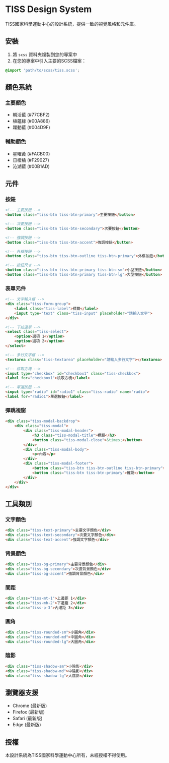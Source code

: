 # TISS Design System

TISS國家科學運動中心的設計系統，提供一致的視覺風格和元件庫。

## 安裝

1. 將 `scss` 資料夾複製到您的專案中
2. 在您的專案中引入主要的SCSS檔案：

```scss
@import 'path/to/scss/tiss.scss';
```

## 顏色系統

### 主要顏色
- 朝活藍 (#77CBF2)
- 植蘊綠 (#00A886)
- 躍動藍 (#004D9F)

### 輔助顏色
- 星曜黃 (#FACB00)
- 日橙橘 (#F29027)
- 沁湖藍 (#00B1AD)

## 元件

### 按鈕
```html
<!-- 主要按鈕 -->
<button class="tiss-btn tiss-btn-primary">主要按鈕</button>

<!-- 次要按鈕 -->
<button class="tiss-btn tiss-btn-secondary">次要按鈕</button>

<!-- 強調按鈕 -->
<button class="tiss-btn tiss-btn-accent">強調按鈕</button>

<!-- 外框按鈕 -->
<button class="tiss-btn tiss-btn-outline tiss-btn-primary">外框按鈕</button>

<!-- 按鈕尺寸 -->
<button class="tiss-btn tiss-btn-primary tiss-btn-sm">小型按鈕</button>
<button class="tiss-btn tiss-btn-primary tiss-btn-lg">大型按鈕</button>
```

### 表單元件
```html
<!-- 文字輸入框 -->
<div class="tiss-form-group">
    <label class="tiss-label">標籤</label>
    <input type="text" class="tiss-input" placeholder="請輸入文字">
</div>

<!-- 下拉選單 -->
<select class="tiss-select">
    <option>選項 1</option>
    <option>選項 2</option>
</select>

<!-- 多行文字框 -->
<textarea class="tiss-textarea" placeholder="請輸入多行文字"></textarea>

<!-- 核取方塊 -->
<input type="checkbox" id="checkbox1" class="tiss-checkbox">
<label for="checkbox1">核取方塊</label>

<!-- 單選按鈕 -->
<input type="radio" id="radio1" class="tiss-radio" name="radio">
<label for="radio1">單選按鈕</label>
```

### 彈跳視窗
```html
<div class="tiss-modal-backdrop">
    <div class="tiss-modal">
        <div class="tiss-modal-header">
            <h3 class="tiss-modal-title">標題</h3>
            <button class="tiss-modal-close">&times;</button>
        </div>
        <div class="tiss-modal-body">
            <p>內容</p>
        </div>
        <div class="tiss-modal-footer">
            <button class="tiss-btn tiss-btn-outline tiss-btn-primary">取消</button>
            <button class="tiss-btn tiss-btn-primary">確認</button>
        </div>
    </div>
</div>
```

## 工具類別

### 文字顏色
```html
<div class="tiss-text-primary">主要文字顏色</div>
<div class="tiss-text-secondary">次要文字顏色</div>
<div class="tiss-text-accent">強調文字顏色</div>
```

### 背景顏色
```html
<div class="tiss-bg-primary">主要背景顏色</div>
<div class="tiss-bg-secondary">次要背景顏色</div>
<div class="tiss-bg-accent">強調背景顏色</div>
```

### 間距
```html
<div class="tiss-mt-1">上邊距 1</div>
<div class="tiss-mb-2">下邊距 2</div>
<div class="tiss-p-3">內邊距 3</div>
```

### 圓角
```html
<div class="tiss-rounded-sm">小圓角</div>
<div class="tiss-rounded-md">中圓角</div>
<div class="tiss-rounded-lg">大圓角</div>
```

### 陰影
```html
<div class="tiss-shadow-sm">小陰影</div>
<div class="tiss-shadow-md">中陰影</div>
<div class="tiss-shadow-lg">大陰影</div>
```

## 瀏覽器支援

- Chrome (最新版)
- Firefox (最新版)
- Safari (最新版)
- Edge (最新版)

## 授權

本設計系統為TISS國家科學運動中心所有，未經授權不得使用。 